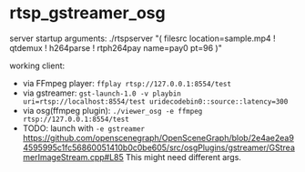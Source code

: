 # rtsp_gstreamer_osg

server startup arguments:
./rtspserver "( filesrc location=sample.mp4 ! qtdemux ! h264parse ! rtph264pay name=pay0 pt=96 )"

working client:
- via FFmpeg player: `ffplay rtsp://127.0.0.1:8554/test`
- via gstreamer: `gst-launch-1.0 -v playbin uri=rtsp://localhost:8554/test uridecodebin0::source::latency=300`
- via osg(ffmpeg plugin): `./viewer_osg -e ffmpeg rtsp://127.0.0.1:8554/test`
- TODO: launch with `-e gstreamer`\
https://github.com/openscenegraph/OpenSceneGraph/blob/2e4ae2ea94595995c1fc56860051410b0c0be605/src/osgPlugins/gstreamer/GStreamerImageStream.cpp#L85
This might need different args.
